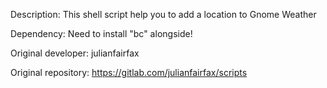 Description: This shell script help you to add a location to Gnome Weather

Dependency: Need to install "bc" alongside!

Original developer: julianfairfax

Original repository: https://gitlab.com/julianfairfax/scripts

